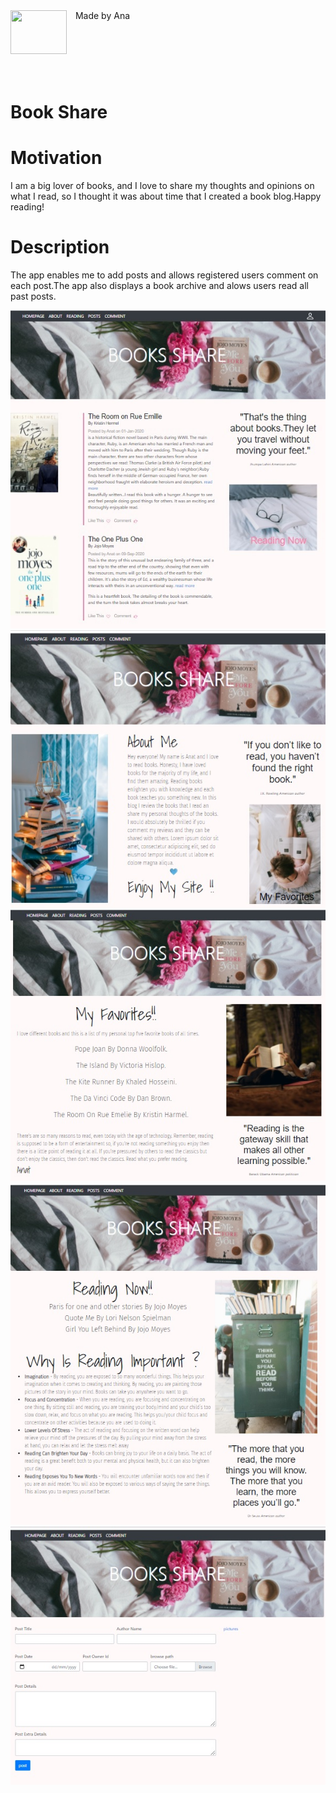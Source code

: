<div  id="container">
<div style=display:inline-block;vertical-align:middle"><img  src="https://img.icons8.com/office/80/000000/api.png"/ height="70" width=90 align="left"></div>
<div style="display:inline-block;vertical-align:top;padding-left:10px;">Made by Ana</div>
</div>

<br>
<br>

# Book Share


  
# Motivation
  
I am a big lover of books, and I love to share my thoughts and opinions on what I read, so I thought it was about time that I created a book blog.Happy reading!
  
# Description

The app enables me to add posts and allows registered users comment on each post.The app also displays a book archive and alows users read all past posts.
  
![Image](main.jpg)
![Image](about.jpg)
![Image](favorites.jpg)
![Image](reading.jpg)
![Image](post.jpg)

